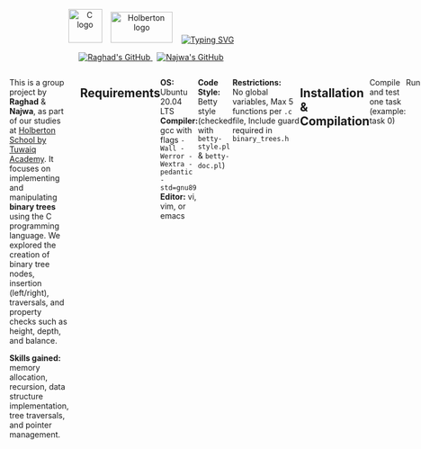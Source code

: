 <p align="center">
  <img src="https://cdn.jsdelivr.net/gh/devicons/devicon/icons/c/c-original.svg" alt="C logo" width="60" height="60"/>
  &nbsp;&nbsp;
  <img src="https://github.com/user-attachments/assets/5f8d33ce-fed8-438a-935c-a9916afef26e" alt="Holberton logo" width="110" height="55"/>
  &nbsp;&nbsp;
  <a href="https://git.io/typing-svg">
    <img src="https://readme-typing-svg.herokuapp.com?font=Fira+Code&weight=900&duration=4998&pause=987&color=2BF74E&background=197A2300&width=300&height=50&lines=Binary+Trees+project+" alt="Typing SVG" />
  </a>
</p>
<p align="center">
  <a href="https://github.com/RaghadAlbeladi1">
    <img src="https://img.shields.io/badge/GitHub-Raghad_Albeladi-181717?style=flat-square&logo=github&logoColor=white" alt="Raghad's GitHub">
  </a>
  &nbsp;
  <a href="https://github.com/NajwaAljunaidel">
    <img src="https://img.shields.io/badge/GitHub-Najwa_Aljunaidel-181717?style=flat-square&logo=github&logoColor=white" alt="Najwa's GitHub">
  </a>
</p>
<div style="display: flex; align-items: flex-start; justify-content: space-between; max-width: 900px; margin: 0 auto;">
  <div style="flex: 1; padding-right: 20px;">
    <p>
      This is a group project by <strong>Raghad</strong> & <strong>Najwa</strong>, as part of our studies at 
      <a href="https://tuwaiq.edu.sa/holberton">Holberton School by Tuwaiq Academy</a>. It focuses on implementing and manipulating <strong>binary trees</strong> using the C programming language.
      We explored the creation of binary tree nodes, insertion (left/right), traversals, and property checks
      such as height, depth, and balance.
    </p>
    <p>
      <strong>Skills gained:</strong> memory allocation, recursion, data structure implementation,
      tree traversals, and pointer management.
    </p>
  </div>
  
---
| **File**                          | **Description**                                               |
|----------------------------------|---------------------------------------------------------------|
| ![binary_trees.h](https://img.shields.io/badge/-binary_trees.h-blueviolet) | Header file defining the binary tree node struct, typedefs, and all function prototypes for tree operations like creation, insertion, traversal, deletion, and property checks. |
| ![0-binary_tree_node.c](https://img.shields.io/badge/-0--binary_tree_node.c-blue)          | Implements creation of a new binary tree node. Allocates memory, initializes node's value, parent pointer, and sets left and right children to NULL. |
| ![1-binary_tree_insert_left.c](https://img.shields.io/badge/-1--binary_tree_insert_left.c-green) | Inserts a new node as the left child of a given parent node. Handles existing left child by shifting it to be left child of the new node. |
| ![2-binary_tree_insert_right.c](https://img.shields.io/badge/-2--binary_tree_insert_right.c-yellow) | Inserts a new node as the right child of a given parent node. Manages existing right child similarly by re-linking it to the new node. |
| ![3-binary_tree_delete.c](https://img.shields.io/badge/-3--binary_tree_delete.c-red)       | Recursively deletes a whole binary tree from any node. Frees all allocated memory to avoid leaks. |
| ![4-binary_tree_is_leaf.c](https://img.shields.io/badge/-4--binary_tree_is_leaf.c-orange)  | Checks if a given node is a leaf node (i.e., has no children). Returns 1 if leaf, else 0. |
| ![5-binary_tree_is_root.c](https://img.shields.io/badge/-5--binary_tree_is_root.c-lightgrey) | Determines if a node is the root by checking if its parent is NULL. |
| ![6-binary_tree_preorder.c](https://img.shields.io/badge/-6--binary_tree_preorder.c-purple) | Performs preorder traversal of the tree (node -> left -> right) and applies a user-provided function to each node's value. |
| ![7-binary_tree_inorder.c](https://img.shields.io/badge/-7--binary_tree_inorder.c-pink)     | Performs inorder traversal (left -> node -> right) on the binary tree, calling a function on each node's value. |
| ![8-binary_tree_postorder.c](https://img.shields.io/badge/-8--binary_tree_postorder.c-cyan) | Performs postorder traversal (left -> right -> node), invoking a function on each node's value. |
| ![9-binary_tree_height.c](https://img.shields.io/badge/-9--binary_tree_height.c-lightblue)   | Calculates the height of the tree: the longest path from the node down to a leaf (number of edges). |
| ![10-binary_tree_depth.c](https://img.shields.io/badge/-10--binary_tree_depth.c-lightgreen)  | Calculates the depth of a node: the number of edges from the node up to the root. |
| ![11-binary_tree_size.c](https://img.shields.io/badge/-11--binary_tree_size.c-lightyellow)  | Computes the total number of nodes in the binary tree starting from a given node recursively. |
| ![12-binary_tree_leaves.c](https://img.shields.io/badge/-12--binary_tree_leaves.c-lightcoral) | Counts how many leaf nodes (nodes without children) exist in the tree. |
| ![13-binary_tree_nodes.c](https://img.shields.io/badge/-13--binary_tree_nodes.c-lightpink)  | Counts all nodes in the tree that have at least one child (internal nodes). |
| ![14-binary_tree_balance.c](https://img.shields.io/badge/-14--binary_tree_balance.c-lightgray) | Calculates the balance factor of a node, defined as height(left subtree) - height(right subtree). Useful for balanced tree checks. |
| ![15-binary_tree_is_full.c](https://img.shields.io/badge/-15--binary_tree_is_full.c-lightsteelblue) | Checks if the binary tree is full, meaning every node has either 0 or 2 children. Returns 1 if full, else 0. |
| ![16-binary_tree_is_perfect.c](https://img.shields.io/badge/-16--binary_tree_is_perfect.c-lightseagreen) | Determines if the tree is perfect: all internal nodes have two children and all leaves are at the same depth. |
| ![17-binary_tree_sibling.c](https://img.shields.io/badge/-17--binary_tree_sibling.c-lightsalmon) | Finds the sibling of a given node, i.e., the other child of the node's parent. Returns NULL if none. |
| ![18-binary_tree_uncle.c](https://img.shields.io/badge/-18--binary_tree_uncle.c-lightgoldenrodyellow) | Finds the uncle of a node, defined as the sibling of the node’s parent. |
| ![0-main.c](https://img.shields.io/badge/-0--main.c-lightcyan)                               | Main driver file that builds a sample binary tree using the above functions and prints it. Serves as test and demonstration code. |

---
<h2 align=>Requirements</h2>  <p><strong>OS:</strong> Ubuntu 20.04 LTS   <strong>Compiler:</strong> gcc with flags <code>-Wall -Werror -Wextra -pedantic -std=gnu89</code> <strong>Editor:</strong> vi, vim, or emacs</p>

<p><strong>Code Style:</strong> Betty style (checked with <code>betty-style.pl</code> &amp; <code>betty-doc.pl</code>)</p>

  <strong style="display: inline-block; width: 120px;">Restrictions:</strong>
  No global variables, Max 5 functions per <code>.c</code> file, Include guard required in <code>binary_trees.h</code>
</p>

---

## Installation & Compilation
```bash
git clone https://github.com/RaghadAlbeladi1/holbertonschool-binary_trees.git
cd holbertonschool-binary_trees
````
Compile and test one task (example: task 0)
````
gcc -Wall -Werror -Wextra -pedantic -std=gnu89 \
  binary_tree_print.c 0-binary_tree_node.c 0-main.c -o 0-node
````
Run
````
./0-node
````






